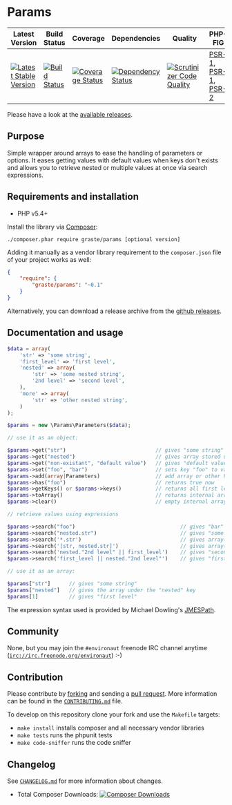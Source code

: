 # Params

| Latest Version | Build Status | Coverage | Dependencies | Quality | PHP-FIG |
| -------------- | ------------ | -------- | ------------ | ------- | ------- |
| [![Latest Stable Version](https://poser.pugx.org/graste/params/version.png)](https://packagist.org/packages/graste/params) | [![Build Status](https://secure.travis-ci.org/graste/params.png)](http://travis-ci.org/graste/params) | [![Coverage Status](https://coveralls.io/repos/graste/params/badge.png)](https://coveralls.io/r/graste/params) | [![Dependency Status](https://www.versioneye.com/user/projects/53aefa3b404aa6df8c000082/badge.svg?style=flat)](https://www.versioneye.com/user/projects/53aefa3b404aa6df8c000082) | [![Scrutinizer Code Quality](https://scrutinizer-ci.com/g/graste/params/badges/quality-score.png?b=master)](https://scrutinizer-ci.com/g/graste/params/?branch=master) | [PSR-1](https://github.com/php-fig/fig-standards/blob/master/accepted/PSR-0.md), [PSR-1](https://github.com/php-fig/fig-standards/blob/master/accepted/PSR-1-basic-coding-standard.md), [PSR-2](https://github.com/php-fig/fig-standards/blob/master/accepted/PSR-2-coding-style-guide.md) |

Please have a look at the [available releases](https://github.com/graste/params/releases).

## Purpose

Simple wrapper around arrays to ease the handling of parameters or options. It
eases getting values with default values when keys don't exists and allows you
to retrieve nested or multiple values at once via search expressions.

## Requirements and installation

- PHP v5.4+

Install the library via [Composer](https://getcomposer.org/):

```./composer.phar require graste/params [optional version]```

Adding it manually as a vendor library requirement to the `composer.json` file
of your project works as well:

```json
{
    "require": {
        "graste/params": "~0.1"
    }
}
```

Alternatively, you can download a release archive from the [github releases](releases).

## Documentation and usage

```php
$data = array(
    'str' => 'some string',
    'first_level' => 'first level',
    'nested' => array(
        'str' => 'some nested string',
        '2nd level' => 'second level',
    ),
    'more' => array(
        'str' => 'other nested string',
    )
);

$params = new \Params\Parameters($data);

// use it as an object:

$params->get("str")                             // gives "some string"
$params->get("nested")                          // gives array stored under "nested" key
$params->get("non-existant", "default value")   // gives "default value" as given key is non existant
$params->set("foo", "bar")                      // sets key "foo" to value "bar"
$params->add(array|Parameters)                  // add array or other Parameters to current instance
$params->has("foo")                             // returns true now
$params->getKeys() or $params->keys()           // returns all first level keys
$params->toArray()                              // returns internal array
$params->clear()                                // empty internal array

// retrieve values using expressions

$params->search("foo")                                  // gives "bar"
$params->search("nested.str")                           // gives "some nested string"
$params->search('*.str')                                // gives array("some nested string", "other nested string")
$params->search('[str, nested.str]')                    // gives array("some string", "some nested string")
$params->search('nested."2nd level" || first_level')    // gives "second level" as that key exists; other expression not evaluated
$params->search('first_level || nested."2nd level"')    // gives "first level" as that key exists; other expression not evaluated

// use it as an array:

$params["str"]      // gives "some string"
$params["nested"]   // gives the array under the "nested" key
$params[1]          // gives "first level"
```

The expression syntax used is provided by Michael Dowling's [JMESPath](https://github.com/mtdowling/jmespath.php).

## Community

None, but you may join the `#environaut` freenode IRC channel anytime
([`irc://irc.freenode.org/environaut`](irc://irc.freenode.org/environaut)) :-)

## Contribution

Please contribute by [forking](http://help.github.com/forking/) and sending a
[pull request](http://help.github.com/pull-requests/). More information can be
found in the [`CONTRIBUTING.md`](CONTRIBUTING.md) file.

To develop on this repository clone your fork and use the `Makefile` targets:

- `make install` installs composer and all necessary vendor libraries
- `make tests` runs the phpunit tests
- `make code-sniffer` runs the code sniffer

## Changelog

See [`CHANGELOG.md`](CHANGELOG.md) for more information about changes.

* Total Composer Downloads: [![Composer Downloads](https://poser.pugx.org/graste/params/d/total.png)](https://packagist.org/packages/graste/params)
